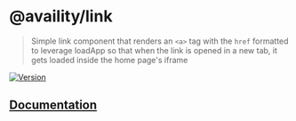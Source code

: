 # @availity/link

> Simple link component that renders an `<a>` tag with the `href` formatted to leverage loadApp so that when the link is opened in a new tab, it gets loaded inside the home page's iframe

[![Version](https://img.shields.io/npm/v/@availity/link.svg?style=for-the-badge)](https://www.npmjs.com/package/@availity/link)

## [Documentation](https://availity.github.io/availity-react/components/link)
